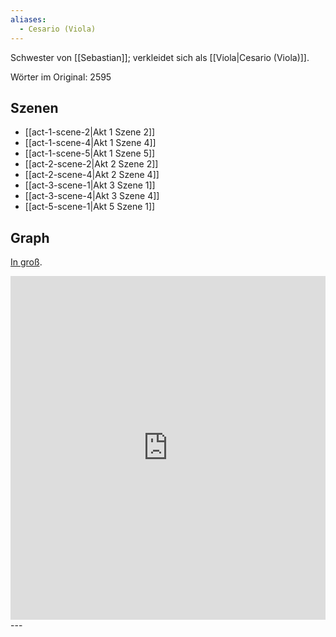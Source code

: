 ```yaml
---
aliases:
  - Cesario (Viola)
---
```

Schwester von [[Sebastian]]; verkleidet sich als [[Viola|Cesario (Viola)]].

Wörter im Original: 2595

## Szenen
- [[act-1-scene-2|Akt 1 Szene 2]]
- [[act-1-scene-4|Akt 1 Szene 4]]
- [[act-1-scene-5|Akt 1 Szene 5]]
- [[act-2-scene-2|Akt 2 Szene 2]]
- [[act-2-scene-4|Akt 2 Szene 4]]
- [[act-3-scene-1|Akt 3 Szene 1]]
- [[act-3-scene-4|Akt 3 Szene 4]]
- [[act-5-scene-1|Akt 5 Szene 1]]

## Graph
[In groß](https://catchears.github.io/was-ihr-wollt-graphs/characters/Viola-dark).
<iframe src="https://catchears.github.io/was-ihr-wollt-graphs/characters/Viola-dark" width=100% height=550 style="border: 0;"></iframe>---

